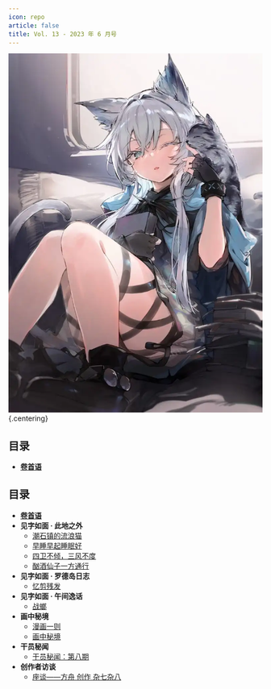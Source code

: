 ```yaml
---
icon: repo
article: false
title: Vol. 13 - 2023 年 6 月号
---
```


![](./res/cover.webp) {.centering}

## 目录

- [**卷首语**](intro.html)
## 目录

- [**卷首语**](intro.html)
- **见字如面 · 此地之外**
  - [潮石镇的流浪猫](article3.html)
  - [早睡早起睡眠好](article4.html)
  - [四卫不倾，三风不度](article5.html)
  - [酗酒仙子一方通行](article6.html)
- **见字如面 · 罗德岛日志**
  - [忆剪残发](article2.html)
- **见字如面 · 午间逸话**
  - [战螂](article1.html)
- **画中秘境**
  - [漫画一则](comic1.html)
  - [画中秘境](paintings.html)
- **干员秘闻**
  - [干员秘闻：第八期](ope_sec.html)
- **创作者访谈**
  - [座谈——方舟 创作 杂七杂八](interview.html)

<Ads />